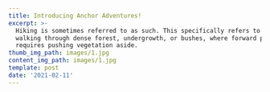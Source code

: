 ```yaml
---
title: Introducing Anchor Adventures!
excerpt: >-
  Hiking is sometimes referred to as such. This specifically refers to difficult
  walking through dense forest, undergrowth, or bushes, where forward progress
  requires pushing vegetation aside.
thumb_img_path: images/1.jpg
content_img_path: images/1.jpg
template: post
date: '2021-02-11'
---
```

